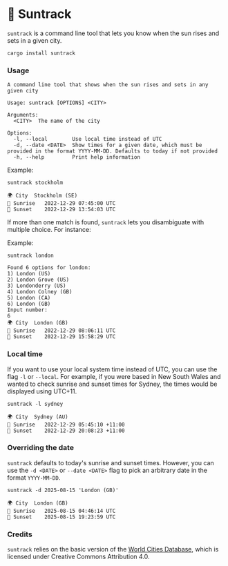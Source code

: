 # 🌄 Suntrack

`suntrack` is a command line tool that lets you know when the sun rises and sets in a given city.

```shell
cargo install suntrack
```

### Usage
```
A command line tool that shows when the sun rises and sets in any given city

Usage: suntrack [OPTIONS] <CITY>

Arguments:
  <CITY>  The name of the city

Options:
  -l, --local        Use local time instead of UTC
  -d, --date <DATE>  Show times for a given date, which must be provided in the format YYYY-MM-DD. Defaults to today if not provided
  -h, --help         Print help information
```

Example:
```shell
suntrack stockholm
```

```
🌍 City 	Stockholm (SE)
🌄 Sunrise	2022-12-29 07:45:00 UTC
🌆 Sunset	2022-12-29 13:54:03 UTC
```

If more than one match is found, `suntrack` lets you disambiguate with multiple choice. For instance:

Example:
```shell
suntrack london
```

```
Found 6 options for london:
1) London (US)
2) London Grove (US)
3) Londonderry (US)
4) London Colney (GB)
5) London (CA)
6) London (GB)
Input number:
6
🌍 City 	London (GB)
🌄 Sunrise	2022-12-29 08:06:11 UTC
🌆 Sunset	2022-12-29 15:58:29 UTC
```

### Local time
If you want to use your local system time instead of UTC, you can use the flag `-l` or `--local`.
For example, if you were based in New South Wales and wanted to check sunrise and sunset times for Sydney, the times would be displayed using UTC+11.

```shell
suntrack -l sydney
```

```
🌍 City 	Sydney (AU)
🌄 Sunrise	2022-12-29 05:45:10 +11:00
🌆 Sunset	2022-12-29 20:08:23 +11:00
```

### Overriding the date
`suntrack` defaults to today's sunrise and sunset times. However, you can use the `-d <DATE>` or `--date <DATE>` flag to pick an arbitrary date in the format `YYYY-MM-DD`. 

```shell
suntrack -d 2025-08-15 'London (GB)'
```
```
🌍 City 	London (GB)
🌄 Sunrise	2025-08-15 04:46:14 UTC
🌆 Sunset	2025-08-15 19:23:59 UTC
```

### Credits
`suntrack` relies on the basic version of the [World Cities Database](https://simplemaps.com/data/world-cities), which is licensed under Creative Commons Attribution 4.0.